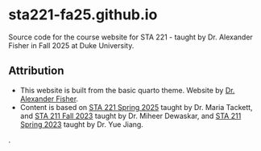 # sta221-fa25.github.io

Source code for the course website for STA 221 - taught by Dr. Alexander Fisher in Fall 2025 at Duke University.

## Attribution

-   This website is built from the basic quarto theme. Website by [Dr. Alexander Fisher](https://athos00.github.io/).
-   Content is based on [STA 221 Spring 2025](https://sta221-sp25.netlify.app/) taught by Dr. Maria Tackett, and [STA 211 Fall 2023](https://www2.stat.duke.edu/courses/Fall23/sta211.01/course-schedule.html) taught by Dr. Miheer Dewaskar, and [STA 211 Spring 2023](https://www2.stat.duke.edu/courses/Spring23/sta211.01/) taught by Dr. Yue Jiang.

.
